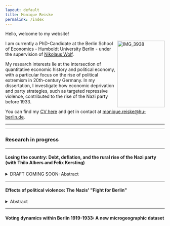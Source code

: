 ```yaml
---
layout: default
title: Monique Reiske
permalink: /index
---
```


Hello, welcome to my website!

<img align="right" src="./assets/images/IMG_3938.jpeg" alt="IMG_3938" width="150" height="210" >

I am currently a PhD-Candidate at the Berlin School of Economics - Humboldt University Berlin - under the supervision of <a href="https://sites.google.com/site/nikolauswolf01" target="_blank" rel="noopener noreferrer"> Nikolaus Wolf</a>.

My research interests lie at the intersection of quantitative economic history and political economy, with a particular focus on the rise of political extremism in 20th-century Germany. 
In my dissertation, I investigate how economic deprivation and party strategies, such as targeted repressive violence, contributed to the rise of the Nazi party before 1933.

You can find my <a href="pdfs/CV_Monique_Reiske.pdf" target="_blank" rel="noopener noreferrer"> CV here</a> and get in contact at <a href="mailto:monique.reiske@hu-berlin.de">monique.reiske@hu-berlin.de</a>.

***
***

### Research in progress

***

#### Losing the country: Debt, deflation, and the rural rise of the Nazi party (with Thilo Albers and Felix Kersting) 
<details><summary>DRAFT COMING SOON: Abstract</summary>
    <p>Using interwar German agriculture as a case, this paper explores the economic and political cost of debt deflation. We first characterize the change in farmers' leverage by employing a decomposition, documenting systematic differences of its drivers between the period of debt accumulation (1924-1928) and the period of debt deflation (1929-1932).  We construct exogenous exposure measures to debt uptake and deflation for the two respective periods, which allow us to  elicit their impact on economic destitution and voting. While rapid debt accumulation triggered discontent,  the Nazi party was only able to unify the rural protest vote in the 1930s. We show that the exposure to debt deflation can explain both the cross-sectional variation as well as the NSDAP's higher vote share among the rural vis-à-vis the urban electorate. In light of the failed economic policy attempts of centrist parties before the Nazis' ascension to power, we posit that the only viable solution to the debt deflation problem would have been a devaluation of the currency. </p>
</details>

***

#### Effects of political violence: The Nazis' "Fight for Berlin"
<details><summary>Abstract</summary>
    <p>Under which circumstances can a violent movement succeed in attracting new members and quelling opposition and when does it create backlash? To address these questions, I examine the Nazis’ “Fight for Berlin” between 1928 and 1933. Particularly in the capital city, establishing control over opposition strongholds was a central strategic objective for the Nazi party to suppress protest in case of their ascension to power. For this purpose, the stormtroopers - the NSDAP’s fighting force and under its directive - initiated a sustained campaign of establishing permanent operational bases in predominantly Communist areas. These so-called ‘Sturmlokale’ served as launching points for confrontations with the political enemy and thus introduced a sustained increase of violence into the respective neighborhoods. 

In this article, I proceed in three steps: First, I show how the stormtroopers successfully expanded into opposition strongholds between 1928 and 1932 and how they strategically positioned themselves closely to Communist meeting places and police stations. Second, I show that increased Nazi presence did in fact lead to more violent incidents in surrounding areas. Third, I investigate the effects of Nazi presence on subsequent election results and explore potential heterogeneity along local Communist strength and police activity. 

To pinpoint the exact place and timing of stormtrooper presence, I build on previous historical research by cross-referencing information extracted from NS sources with police archives. Similarly, I build detailed point data on Communist meeting places and police stations. Combined with  an original data set of Weimar-era election results on the precinct level and equally granular economic information, such as floor prices, this allows me to trace the strategic interactions of the three relevant groups. For identification, I additionally exploit the fact that the stormtroopers chose the locations of their operational bases with a preference for pubs situated on street corners to ensure visibility and readiness for potential confrontations. This allows me to construct a measure of expected exposure to political violence on the precinct level to gauge the causal impact of actual exposure. 

With this paper, I contribute to the literature on the role of party strategy in the rise of the NSDAP by focusing specifically on the violence of the movement where previous research has analyzed its propaganda measures, such as Adena et al. (2015) and Caesmann et al. (2021). I also add to the literature on social movements and protests more generally by investigating the interaction of two political competitors that both oppose the state. </p>
</details>

***

#### Voting dynamics within Berlin 1919-1933: A new microgeographic dataset
